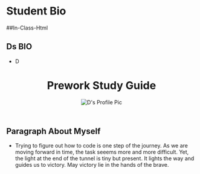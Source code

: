 # Student Bio

##In-Class-Html

<!DOCTYPE html>
<html lang="en">
<head> <meta charset="UTF-8" />
    <meta http-equiv="X-UA-Compatible" content="IE=edge" />
    <meta name="viewport" content="width=device-width, initial-scale=1.0" />
    <title>Student Bio</title> </head>
    <main>
      <section class="card" id="Information About Me">
        <h2>Ds BIO</h2>
        <ul>
          <li> D </li>
        </ul>
      </section>
      <body>
    <header id="header">
      <h1>Prework Study Guide</h1>
      <img src="/Users/TheArchitect/Downloads" alt="D's Profile Pic" />
    </header>
    <section class="card" id="Paragraph About Myself">
        <h2>Paragraph About Myself</h2>
        <ul>
          <li> Trying to figure out how to code is one step of the journey. As we are moving forward in time, the task seeems more and more difficult. Yet, the light at the end of the tunnel is tiny but present. It lights the way and guides us to victory. May victory lie in the hands of the brave. </li>
        </ul>
      </section>
